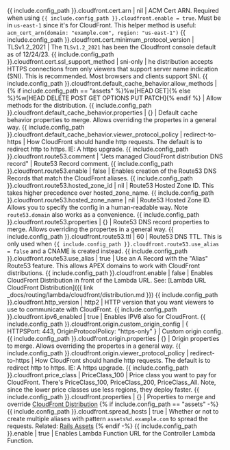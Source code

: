 {{ include.config_path }}.cloudfront.cert.arn | nil | ACM Cert ARN. Required when using `{{ include.config_path }}.cloudfront.enable = true`.  Must be in `us-east-1` since it's for CloudFront. This helper method is useful: `acm_cert_arn(domain: "example.com", region: "us-east-1")`
{{ include.config_path }}.cloudfront.cert.minimum_protocol_version | TLSv1.2_2021 | The `TLSv1.2_2021` has been the Cloudfront console default as of 12/24/23.
{{ include.config_path }}.cloudfront.cert.ssl_support_method | sni-only | he distribution accepts HTTPS connections from only viewers that support server name indication (SNI). This is recommended. Most browsers and clients support SNI.
{{ include.config_path }}.cloudfront.default_cache_behavior.allow_methods | {% if include.config_path == "assets" %}%w[HEAD GET]{% else %}%w[HEAD DELETE POST GET OPTIONS PUT PATCH]{% endif %} | Allow methods for the distribution.
{{ include.config_path }}.cloudfront.default_cache_behavior.properties | {} | Default cache behavior properties to merge. Allows overriding the propertes in a general way.
{{ include.config_path }}.cloudfront.default_cache_behavior.viewer_protocol_policy | redirect-to-https | How CloudFront should handle http requests. The default is to redirect http to https. IE: A https upgrade.
{{ include.config_path }}.cloudfront.route53.comment | "Jets managed CloudFront distribution DNS record" | Route53 Record comment.
{{ include.config_path }}.cloudfront.route53.enable | false | Enables creation of the Route53 DNS Records that match the CloudFront aliases.
{{ include.config_path }}.cloudfront.route53.hosted_zone_id | nil | Route53 Hosted Zone ID. This takes higher precedence over hosted_zone_name.
{{ include.config_path }}.cloudfront.route53.hosted_zone_name | nil | Route53 Hosted Zone ID. Allows you to specify the config in a human-readable way. Note `route53.domain` also works as a convenience.
{{ include.config_path }}.cloudfront.route53.properties | {} | Route53 DNS record properties to merge. Allows overriding the propertes in a general way.
{{ include.config_path }}.cloudfront.route53.ttl | 60 | Route53 DNS TTL. This is only used when `{{ include.config_path }}.cloudfront.route53.use_alias = false` and a CNAME is created instead.
{{ include.config_path }}.cloudfront.route53.use_alias | true | Use an A Record with the "Alias" Route53 feature. This allows APEX domains to work with CloudFront distributions.
{{ include.config_path }}.cloudfront.enable | false | Enables CloudFront Distribution in front of the Lambda URL. See: [Lambda URL CloudFront Distribution]({{ link _docs/routing/lambda/cloudfront/distribution.md }})
{{ include.config_path }}.cloudfront.http_version | http2 | HTTP version that you want viewers to use to communicate with CloudFront.
{{ include.config_path }}.cloudfront.ipv6_enabled | true | Enables IPV6 also for CloudFront.
{{ include.config_path }}.cloudfront.origin.custom_origin_config | { HTTPSPort: 443, OriginProtocolPolicy: "https-only" } | Custom origin config.
{{ include.config_path }}.cloudfront.origin.properties | {} | Origin properties to merge. Allows overriding the propertes in a general way.
{{ include.config_path }}.cloudfront.origin.viewer_protocol_policy | redirect-to-https | How CloudFront should handle http requests. The default is to redirect http to https. IE: A https upgrade.
{{ include.config_path }}.cloudfront.price_class | PriceClass_100 | Price class you want to pay for CloudFront. There's PriceClass_100, PriceClass_200, PriceClass_All.  Note, since the lower price classes use less regions, they deploy faster.
{{ include.config_path }}.cloudfront.properties | {} | Properties to merge and override [CloudFront Distribution](https://docs.aws.amazon.com/AWSCloudFormation/latest/UserGuide/aws-resource-cloudfront-distribution.html)
{% if include.config_path == "assets" -%}
{{ include.config_path }}.cloudfront.spread_hosts | true | Whether or not to create multiple aliases with pattern `assets%d.example.com` to spread the requests. Related: [Rails Assets](https://api.rubyonrails.org/classes/ActionView/Helpers/AssetUrlHelper.html)
{% endif -%}
{{ include.config_path }}.enable | true | Enables Lambda Function URL for the Controller Lambda Function.